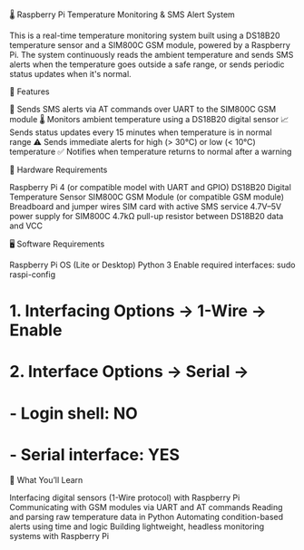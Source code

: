 🌡️ Raspberry Pi Temperature Monitoring & SMS Alert System

This is a real-time temperature monitoring system built using a DS18B20 temperature sensor and a SIM800C GSM module, powered by a Raspberry Pi. The system continuously reads the ambient temperature and sends SMS alerts when the temperature goes outside a safe range, or sends periodic status updates when it's normal.

🚀 Features

📡 Sends SMS alerts via AT commands over UART to the SIM800C GSM module
🌡️ Monitors ambient temperature using a DS18B20 digital sensor
📈 Sends status updates every 15 minutes when temperature is in normal range
⚠️ Sends immediate alerts for high (> 30°C) or low (< 10°C) temperature
✅ Notifies when temperature returns to normal after a warning

🧰 Hardware Requirements

Raspberry Pi 4 (or compatible model with UART and GPIO)
DS18B20 Digital Temperature Sensor
SIM800C GSM Module (or compatible GSM module)
Breadboard and jumper wires
SIM card with active SMS service
4.7V–5V power supply for SIM800C
4.7kΩ pull-up resistor between DS18B20 data and VCC

🖥️ Software Requirements

Raspberry Pi OS (Lite or Desktop)
Python 3
Enable required interfaces:
sudo raspi-config
# 1. Interfacing Options → 1-Wire → Enable
# 2. Interface Options → Serial → 
#    - Login shell: NO  
#    - Serial interface: YES

🧠 What You’ll Learn

Interfacing digital sensors (1-Wire protocol) with Raspberry Pi
Communicating with GSM modules via UART and AT commands
Reading and parsing raw temperature data in Python
Automating condition-based alerts using time and logic
Building lightweight, headless monitoring systems with Raspberry Pi
